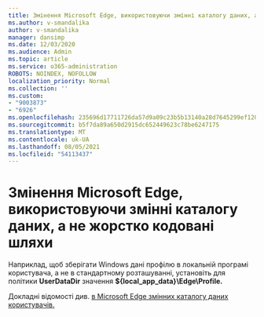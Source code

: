 ```yaml
---
title: Змінення Microsoft Edge, використовуючи змінні каталогу даних, а не жорстко кодовані шляхи
ms.author: v-smandalika
author: v-smandalika
manager: dansimp
ms.date: 12/03/2020
ms.audience: Admin
ms.topic: article
ms.service: o365-administration
ROBOTS: NOINDEX, NOFOLLOW
localization_priority: Normal
ms.collection: ''
ms.custom:
- "9003873"
- "6926"
ms.openlocfilehash: 235696d17711726da57d9a09c23b5b13140a28d7645299ef120a4b2c7b395c5e
ms.sourcegitcommit: b5f7da89a650d2915dc652449623c78be6247175
ms.translationtype: MT
ms.contentlocale: uk-UA
ms.lasthandoff: 08/05/2021
ms.locfileid: "54113437"
---
```

# <a name="modify-microsoft-edge-by-using-data-directory-variables-rather-than-hardcoded-paths"></a>Змінення Microsoft Edge, використовуючи змінні каталогу даних, а не жорстко кодовані шляхи

Наприклад, щоб зберігати Windows дані профілю в локальній програмі користувача, а не в стандартному розташуванні, установіть для політики **UserDataDir** значення **${local_app_data}\Edge\Profile.** 

Докладні відомості див. [в Microsoft Edge змінних каталогу даних користувачів.](https://docs.microsoft.com/deployedge/edge-learnmore-create-user-directory-vars)